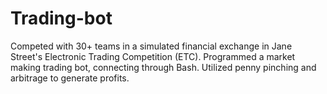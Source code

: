 # Trading-bot

Competed with 30+ teams in a simulated financial exchange in Jane Street's Electronic Trading Competition (ETC).
Programmed a market making trading bot, connecting through Bash. Utilized penny pinching and arbitrage to generate profits.
